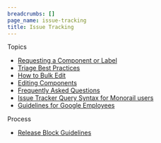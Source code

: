 ```yaml
---
breadcrumbs: []
page_name: issue-tracking
title: Issue Tracking
---
```


Topics

*   [Requesting a Component or
            Label](/issue-tracking/requesting-a-component-or-label)
*   [Triage Best
            Practices](/for-testers/bug-reporting-guidelines/triage-best-practices)
*   [How to Bulk Edit](https://developers.google.com/issue-tracker/guides/edit-issue-bulk)
*   [Editing Components](/issue-tracking/editing-components)
*   [Frequently Asked Questions](/for-testers/faq)
*   [Issue Tracker Query Syntax for Monorail users](/for-testers/query-syntax)
*   [Guidelines for Google Employees](/issue-tracking/googler-guidelines)


Process

*   [Release Block Guidelines](https://chromium.googlesource.com/chromium/src/+/HEAD/docs/process/release_blockers.md)
